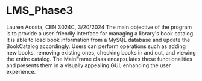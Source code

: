 # LMS_Phase3

Lauren Acosta, CEN 3024C, 3/20/2024
The main objective of the program is to provide a user-friendly interface for managing a library's book catalog. It is able to load book information from a MySQL database and update the BookCatalog accordingly. Users can perform operations such as adding new books, removing existing ones, checking books in and out, and viewing the entire catalog.
The MainFrame class encapsulates these functionalities and presents them in a visually appealing GUI, enhancing the user experience.
